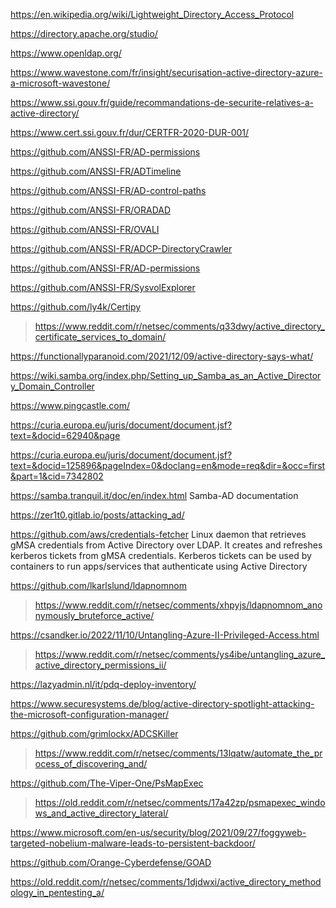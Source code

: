https://en.wikipedia.org/wiki/Lightweight_Directory_Access_Protocol

https://directory.apache.org/studio/

https://www.openldap.org/

https://www.wavestone.com/fr/insight/securisation-active-directory-azure-a-microsoft-wavestone/

https://www.ssi.gouv.fr/guide/recommandations-de-securite-relatives-a-active-directory/

https://www.cert.ssi.gouv.fr/dur/CERTFR-2020-DUR-001/

https://github.com/ANSSI-FR/AD-permissions

https://github.com/ANSSI-FR/ADTimeline

https://github.com/ANSSI-FR/AD-control-paths

https://github.com/ANSSI-FR/ORADAD

https://github.com/ANSSI-FR/OVALI

https://github.com/ANSSI-FR/ADCP-DirectoryCrawler

https://github.com/ANSSI-FR/AD-permissions

https://github.com/ANSSI-FR/SysvolExplorer

https://github.com/ly4k/Certipy
> https://www.reddit.com/r/netsec/comments/q33dwy/active_directory_certificate_services_to_domain/

https://functionallyparanoid.com/2021/12/09/active-directory-says-what/

https://wiki.samba.org/index.php/Setting_up_Samba_as_an_Active_Directory_Domain_Controller

https://www.pingcastle.com/

https://curia.europa.eu/juris/document/document.jsf?text=&docid=62940&page

https://curia.europa.eu/juris/document/document.jsf?text=&docid=125896&pageIndex=0&doclang=en&mode=req&dir=&occ=first&part=1&cid=7342802

https://samba.tranquil.it/doc/en/index.html Samba-AD documentation

https://zer1t0.gitlab.io/posts/attacking_ad/

https://github.com/aws/credentials-fetcher Linux daemon that retrieves gMSA credentials from Active Directory over LDAP. It creates and refreshes kerberos tickets from gMSA credentials. Kerberos tickets can be used by containers to run apps/services that authenticate using Active Directory

https://github.com/lkarlslund/ldapnomnom
> https://www.reddit.com/r/netsec/comments/xhpyjs/ldapnomnom_anonymously_bruteforce_active/

https://csandker.io/2022/11/10/Untangling-Azure-II-Privileged-Access.html
> https://www.reddit.com/r/netsec/comments/ys4ibe/untangling_azure_active_directory_permissions_ii/

https://lazyadmin.nl/it/pdq-deploy-inventory/

https://www.securesystems.de/blog/active-directory-spotlight-attacking-the-microsoft-configuration-manager/

https://github.com/grimlockx/ADCSKiller
> https://www.reddit.com/r/netsec/comments/13lqatw/automate_the_process_of_discovering_and/

https://github.com/The-Viper-One/PsMapExec
> https://old.reddit.com/r/netsec/comments/17a42zp/psmapexec_windows_and_active_directory_lateral/

https://www.microsoft.com/en-us/security/blog/2021/09/27/foggyweb-targeted-nobelium-malware-leads-to-persistent-backdoor/

https://github.com/Orange-Cyberdefense/GOAD

https://old.reddit.com/r/netsec/comments/1djdwxi/active_directory_methodology_in_pentesting_a/
